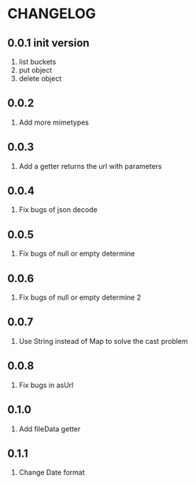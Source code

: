 # CHANGELOG

## 0.0.1 init version
1. list buckets
2. put object
3. delete object

## 0.0.2
1. Add more mimetypes

## 0.0.3
1. Add a getter returns the url with parameters

## 0.0.4
1. Fix bugs of json decode

## 0.0.5
1. Fix bugs of null or empty determine

## 0.0.6
1. Fix bugs of null or empty determine 2

## 0.0.7
1. Use String instead of Map to solve the cast problem

## 0.0.8
1. Fix bugs in asUrl

## 0.1.0
1. Add fileData getter

## 0.1.1
1. Change Date format